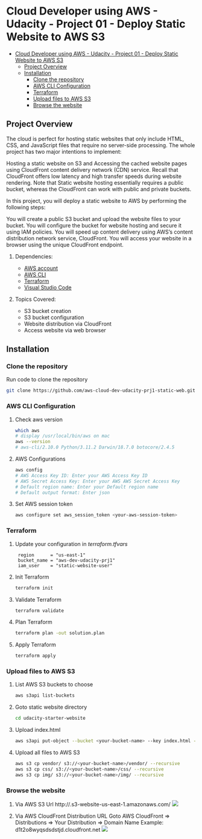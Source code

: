 # Cloud Developer using AWS - Udacity - Project 01 - Deploy Static Website to AWS S3

- [Cloud Developer using AWS - Udacity - Project 01 - Deploy Static Website to AWS S3](#cloud-developer-using-aws---udacity---project-01---deploy-static-website-to-aws-s3)
  - [Project Overview](#project-overview)
  - [Installation](#installation)
    - [Clone the repository](#clone-the-repository)
    - [AWS CLI Configuration](#aws-cli-configuration)
    - [Terraform](#terraform)
    - [Upload files to AWS S3](#upload-files-to-aws-s3)
    - [Browse the website](#browse-the-website)

## Project Overview

The cloud is perfect for hosting static websites that only include HTML, CSS, and JavaScript files that require no server-side processing. The whole project has two major intentions to implement:

Hosting a static website on S3 and
Accessing the cached website pages using CloudFront content delivery network (CDN) service. Recall that CloudFront offers low latency and high transfer speeds during website rendering.
Note that Static website hosting essentially requires a public bucket, whereas the CloudFront can work with public and private buckets.

In this project, you will deploy a static website to AWS by performing the following steps:

You will create a public S3 bucket and upload the website files to your bucket.
You will configure the bucket for website hosting and secure it using IAM policies.
You will speed up content delivery using AWS’s content distribution network service, CloudFront.
You will access your website in a browser using the unique CloudFront endpoint.

1. Dependencies:

   - [AWS account](https://aws.amazon.com/)
   - [AWS CLI](https://docs.aws.amazon.com/cli/latest/userguide/getting-started-install.html)
   - [Terraform](https://developer.hashicorp.com/terraform/downloads?product_intent=terraform)
   - [Visual Studio Code](https://code.visualstudio.com/)

2. Topics Covered:
   - S3 bucket creation
   - S3 bucket configuration
   - Website distribution via CloudFront
   - Access website via web browser

## Installation

### Clone the repository

Run code to clone the repository

```bash
git clone https://github.com/aws-cloud-dev-udacity-prj1-static-web.git
```

### AWS CLI Configuration

1. Check aws version
   ```bash
   which aws
   # display /usr/local/bin/aws on mac
   aws --version
   # aws-cli/2.10.0 Python/3.11.2 Darwin/18.7.0 botocore/2.4.5
   ```
2. AWS Configurations

   ```bash
   aws config
   # AWS Access Key ID: Enter your AWS Access Key ID
   # AWS Secret Access Key: Enter your AWS AWS Secret Access Key
   # Default region name: Enter your Default region name
   # Default output format: Enter json
   ```

3. Set AWS session token
   ```bash
   aws configure set aws_session_token <your-aws-session-token>
   ```

### Terraform

1. Update your configuration in _terraform.tfvars_
   ```
    region      = "us-east-1"
    bucket_name = "aws-dev-udacity-prj1"
    iam_user    = "static-website-user"
   ```
2. Init Terraform
   ```bash
   terraform init
   ```
3. Validate Terraform
   ```bash
   terraform validate
   ```
4. Plan Terraform
   ```bash
   terraform plan -out solution.plan
   ```
5. Apply Terraform
   ```bash
   terraform apply
   ```

### Upload files to AWS S3

1. List AWS S3 buckets to choose
   ```bash
   aws s3api list-buckets
   ```
2. Goto static website directory
   ```bash
   cd udacity-starter-website
   ```
3. Upload index.html
   ```bash
   aws s3api put-object --bucket <your-bucket-name> --key index.html --body index.html
   ```
4. Upload all files to AWS S3
   ```bash
   aws s3 cp vendor/ s3://<your-bucket-name>/vendor/ --recursive
   aws s3 cp css/ s3://<your-bucket-name>/css/ --recursive
   aws s3 cp img/ s3://<your-bucket-name>/img/ --recursive
   ```

### Browse the website

1. Via AWS S3 Url
   http://<your-bucket-name>.s3-website-us-east-1.amazonaws.com/
   <img src="./screenshots/S3_Website_Preview.png">

2. Via AWS CloudFront Distribution URL
   Goto AWS CloudFront => Distributions => Your Distribution => Domain Name
   Example: d1t2o8wyqsdsdstjd.cloudfront.net
   <img src="./screenshots/CloudFront_Distribution_Web.png">
